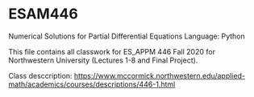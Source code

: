 # ESAM446
Numerical Solutions for Partial Differential Equations
Language: Python

This file contains all classwork for ES_APPM 446 Fall 2020 for Northwestern University (Lectures 1-8 and Final Project).

Class desccription: https://www.mccormick.northwestern.edu/applied-math/academics/courses/descriptions/446-1.html
